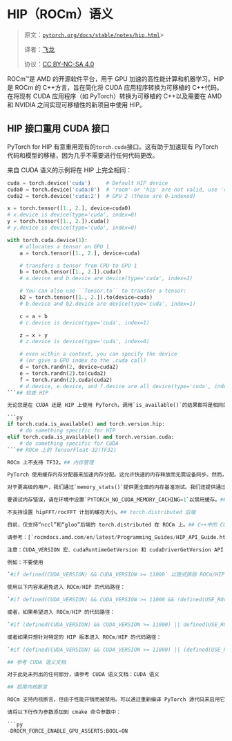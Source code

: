 # HIP（ROCm）语义

> 原文：[`pytorch.org/docs/stable/notes/hip.html`](https://pytorch.org/docs/stable/notes/hip.html)> 
>
> 译者：[飞龙](https://github.com/wizardforcel)
>
> 协议：[CC BY-NC-SA 4.0](http://creativecommons.org/licenses/by-nc-sa/4.0/)


ROCm™是 AMD 的开源软件平台，用于 GPU 加速的高性能计算和机器学习。HIP 是 ROCm 的 C++方言，旨在简化将 CUDA 应用程序转换为可移植的 C++代码。在将现有 CUDA 应用程序（如 PyTorch）转换为可移植的 C++以及需要在 AMD 和 NVIDIA 之间实现可移植性的新项目中使用 HIP。

## HIP 接口重用 CUDA 接口

PyTorch for HIP 有意重用现有的`torch.cuda`接口。这有助于加速现有 PyTorch 代码和模型的移植，因为几乎不需要进行任何代码更改。

来自 CUDA 语义的示例将在 HIP 上完全相同：

```py
cuda = torch.device('cuda')     # Default HIP device
cuda0 = torch.device('cuda:0')  # 'rocm' or 'hip' are not valid, use 'cuda'
cuda2 = torch.device('cuda:2')  # GPU 2 (these are 0-indexed)

x = torch.tensor([1., 2.], device=cuda0)
# x.device is device(type='cuda', index=0)
y = torch.tensor([1., 2.]).cuda()
# y.device is device(type='cuda', index=0)

with torch.cuda.device(1):
    # allocates a tensor on GPU 1
    a = torch.tensor([1., 2.], device=cuda)

    # transfers a tensor from CPU to GPU 1
    b = torch.tensor([1., 2.]).cuda()
    # a.device and b.device are device(type='cuda', index=1)

    # You can also use ``Tensor.to`` to transfer a tensor:
    b2 = torch.tensor([1., 2.]).to(device=cuda)
    # b.device and b2.device are device(type='cuda', index=1)

    c = a + b
    # c.device is device(type='cuda', index=1)

    z = x + y
    # z.device is device(type='cuda', index=0)

    # even within a context, you can specify the device
    # (or give a GPU index to the .cuda call)
    d = torch.randn(2, device=cuda2)
    e = torch.randn(2).to(cuda2)
    f = torch.randn(2).cuda(cuda2)
    # d.device, e.device, and f.device are all device(type='cuda', index=2) 
```## 检查 HIP

无论您是在 CUDA 还是 HIP 上使用 PyTorch，调用`is_available()`的结果都将是相同的。如果您使用已构建有 GPU 支持的 PyTorch，它将返回 True。如果您必须检查正在使用的 PyTorch 版本，请参考下面的示例：

```py
if torch.cuda.is_available() and torch.version.hip:
    # do something specific for HIP
elif torch.cuda.is_available() and torch.version.cuda:
    # do something specific for CUDA 
```## ROCm 上的 TensorFloat-32(TF32)

ROCm 上不支持 TF32。## 内存管理

PyTorch 使用缓存内存分配器来加速内存分配。这允许快速的内存释放而无需设备同步。然而，分配器管理的未使用内存仍会显示为在`rocm-smi`中使用。您可以使用`memory_allocated()`和`max_memory_allocated()`来监视张量占用的内存，并使用`memory_reserved()`和`max_memory_reserved()`来监视缓存分配器管理的总内存量。调用`empty_cache()`会释放 PyTorch 中所有**未使用**的缓存内存，以便其他 GPU 应用程序可以使用。然而，张量占用的 GPU 内存不会被释放，因此不能增加供 PyTorch 使用的 GPU 内存量。

对于更高级的用户，我们通过`memory_stats()`提供更全面的内存基准测试。我们还提供通过`memory_snapshot()`捕获内存分配器状态的完整快照的能力，这可以帮助您了解代码产生的底层分配模式。

要调试内存错误，请在环境中设置`PYTORCH_NO_CUDA_MEMORY_CACHING=1`以禁用缓存。## hipFFT/rocFFT 计划缓存

不支持设置 hipFFT/rocFFT 计划的缓存大小。## torch.distributed 后端

目前，仅支持“nccl”和“gloo”后端的 torch.distributed 在 ROCm 上。## C++中的 CUDA API 到 HIP API 映射

请参考：[`rocmdocs.amd.com/en/latest/Programming_Guides/HIP_API_Guide.html`](https://rocmdocs.amd.com/en/latest/Programming_Guides/HIP_API_Guide.html)

注意：CUDA_VERSION 宏、cudaRuntimeGetVersion 和 cudaDriverGetVersion API 的语义映射与 HIP_VERSION 宏、hipRuntimeGetVersion 和 hipDriverGetVersion API 的值不同。在进行版本检查时，请不要混用它们。

例如：不要使用

`#if defined(CUDA_VERSION) && CUDA_VERSION >= 11000` 以隐式排除 ROCm/HIP，

使用以下内容来避免进入 ROCm/HIP 的代码路径：

`#if defined(CUDA_VERSION) && CUDA_VERSION >= 11000 && !defined(USE_ROCM)`

或者，如果希望进入 ROCm/HIP 的代码路径：

`#if (defined(CUDA_VERSION) && CUDA_VERSION >= 11000) || defined(USE_ROCM)`

或者如果只想针对特定的 HIP 版本进入 ROCm/HIP 的代码路径：

`#if (defined(CUDA_VERSION) && CUDA_VERSION >= 11000) || (defined(USE_ROCM) && ROCM_VERSION >= 40300)`

## 参考 CUDA 语义文档

对于此处未列出的任何部分，请参考 CUDA 语义文档：CUDA 语义

## 启用内核断言

ROCm 支持内核断言，但由于性能开销而被禁用。可以通过重新编译 PyTorch 源代码来启用它。

请将以下行作为参数添加到 cmake 命令参数中：

```py
-DROCM_FORCE_ENABLE_GPU_ASSERTS:BOOL=ON 
```
